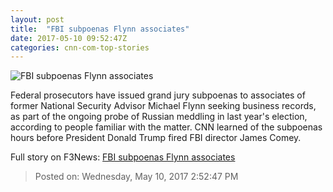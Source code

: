 ```yaml
---
layout: post
title:  "FBI subpoenas Flynn associates"
date: 2017-05-10 09:52:47Z
categories: cnn-com-top-stories
---
```


![FBI subpoenas Flynn associates](http://i2.cdn.cnn.com/cnnnext/dam/assets/170427171032-michael-flynn-0210-super-tease.jpg)

Federal prosecutors have issued grand jury subpoenas to associates of former National Security Advisor Michael Flynn seeking business records, as part of the ongoing probe of Russian meddling in last year's election, according to people familiar with the matter. CNN learned of the subpoenas hours before President Donald Trump fired FBI director James Comey.


Full story on F3News: [FBI subpoenas Flynn associates](http://www.f3nws.com/n/xVdecD)

> Posted on: Wednesday, May 10, 2017 2:52:47 PM
